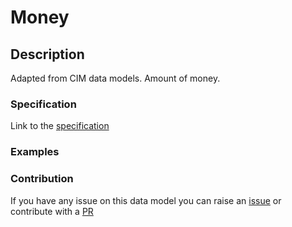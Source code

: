 # Money

## Description 

Adapted from CIM data models. Amount of money.
### Specification

Link to the [specification](https://smart-data-models.github.io/dataModel.EnergyCIM/Money/doc/spec.md)
### Examples
### Contribution

 If you have any issue on this data model you can raise an [issue](https://github.com/smart-data-models/dataModel.EnergyCIM/issues)  or contribute with a [PR](https://github.com/smart-data-models/dataModel.EnergyCIM/pulls)